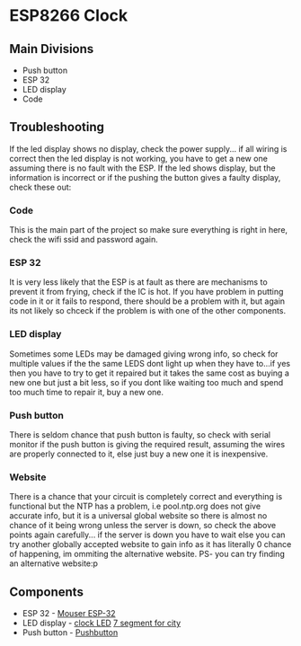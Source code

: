 # ESP8266 Clock
## Main Divisions
* Push button
* ESP 32
* LED display
* Code

## Troubleshooting
If the led display shows no display, check the power supply... if all wiring is correct then the led display is not working, you have to get a new one assuming there is no fault with the ESP.
If the led shows display, but the information is incorrect or if the pushing the button gives a faulty display, check these out:

### Code
This is the main part of the project so make sure everything is right in here, check the wifi ssid and password again.

### ESP 32
It is very less likely that the ESP is at fault as there are mechanisms to prevent it from frying, check if the IC is hot. If you have problem in putting code in it or it fails to respond, there should be a problem with it, but again its not likely so chceck if the problem is with one of the other components.

### LED display
Sometimes some LEDs may be damaged giving wrong info, so check for multiple values if the the same LEDS dont light up when they have to...if yes then you have to try to get it repaired but it takes the same cost as buying a new one but just a bit less, so if you dont like waiting too much and spend too much time to repair it, buy a new one.

### Push button
There is seldom chance that push button is faulty, so check with serial monitor if the push button is giving the required result, assuming the wires are properly connected to it, else just buy a new one it is inexpensive.

### Website
There is a chance that your circuit is completely correct and everything is functional but the NTP has a problem, i.e  pool.ntp.org does not give accurate info, but it is a universal global website so there is almost no chance of it being wrong unless the server is down, so check the above points again carefully... if the server is down you have to wait else you can try another globally accepted website to gain info as it has literally 0 chance of happening, im ommiting the alternative website. PS- you can try finding an alternative website:p

## Components
* ESP 32 - [Mouser ESP-32](https://robokits.co.in/iot-internet-of-things/esp32-development-board-wifi-bluetooth)
* LED display - [clock LED](https://www.indiamart.com/proddetail/4-digit-7-segment-display-module-for-arduino-tm1637-21664562773.html)
              [7 segment for city](https://www.indiamart.com/proddetail/seven-segment-display-20357853397.html)
* Push button - [Pushbutton](https://www.googleadservices.com/pagead/aclk?sa=L&ai=DChcSEwjmr6vRvsfpAhWVrZYKHWWaDdYYABAFGgJ0bA&ohost=www.google.com&cid=CAESQeD2Y5nlCpDNKLRnX8xPldG1aTgu02Z1YENbyiKjhCu-Gdy1Rm4h3MCVbiFzE_dLHIM21nbarc0k-LhSKreFRnTW&sig=AOD64_0K8Aas0a_Lboj6j_EnBJJbovnUOQ&ctype=5&q=&ved=2ahUKEwiOj6LRvsfpAhWHxjgGHXMUCCAQ9aACegQIDxBQ&adurl=)
